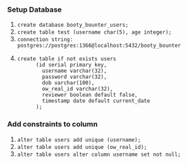 ### Setup Database

1. `create database booty_bounter_users;`
2. `create table test (username char(5), age integer);`
3. `connection string: postgres://postgres:1366@localhost:5432/booty_bounter`
4. ```
   create table if not exists users
         (id serial primary key,
           username varchar(32),
           password varchar(32),
           dob varchar(100),
           ow_real_id varchar(32),
           reviewer boolean default false,
           timestamp date default current_date
         );
   ```

### Add constraints to column

1. `alter table users add unique (username);`
2. `alter table users add unique (ow_real_id);`
3. `alter table users alter column username set not null;`
